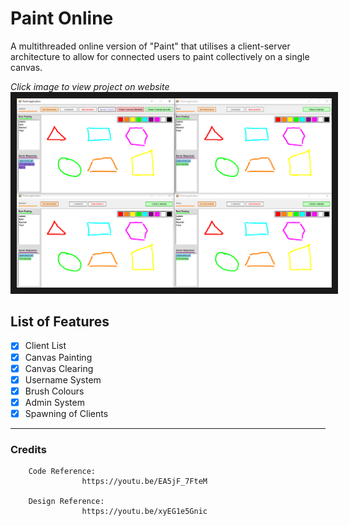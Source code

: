 # Paint Online

A multithreaded online version of "Paint" that utilises a client-server architecture to allow for connected users to paint collectively on a single canvas.

*Click image to view project on website*
<a href="https://kyle-robinson.github.io/html/networking" target="_blank">
        <img src="Assets/Paint Demo.png" alt="Paint Application Demo 1" border="10" />
</a>

## List of Features

- [x] Client List
- [x] Canvas Painting
- [x] Canvas Clearing
- [x] Username System
- [x] Brush Colours
- [x] Admin System
- [x] Spawning of Clients

---

### Credits

        Code Reference:
                    https://youtu.be/EA5jF_7FteM

        Design Reference:
                    https://youtu.be/xyEG1e5Gnic
